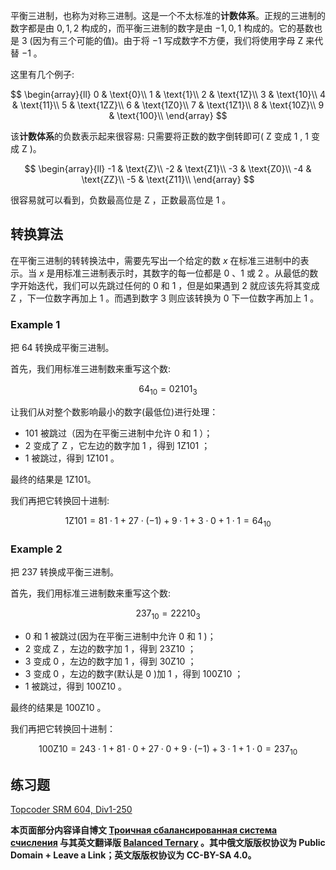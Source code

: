 
平衡三进制，也称为对称三进制。这是一个不太标准的**计数体系**。正规的三进制的数字都是由 $0,1,2$ 构成的，而平衡三进制的数字是由 $-1,0,1$ 构成的。它的基数也是 $3$ (因为有三个可能的值)。由于将 $-1$ 写成数字不方便，我们将使用字母 $\text{Z}$ 来代替 $-1$ 。

这里有几个例子:

$$
\begin{array}{ll}
0 & \text{0}\\
1 & \text{1}\\
2 & \text{1Z}\\
3 & \text{10}\\
4 & \text{11}\\
5 & \text{1ZZ}\\
6 & \text{1Z0}\\
7 & \text{1Z1}\\
8 & \text{10Z}\\
9 & \text{100}\\
\end{array}
$$

该**计数体系**的负数表示起来很容易: 只需要将正数的数字倒转即可( $\text{Z}$ 变成 $1$ , $1$ 变成 $\text{Z}$ )。

$$
\begin{array}{ll}
-1 & \text{Z}\\
-2 & \text{Z1}\\
-3 & \text{Z0}\\
-4 & \text{ZZ}\\
-5 & \text{Z11}\\
\end{array}
$$

很容易就可以看到，负数最高位是 $\text{Z}$ ，正数最高位是 $1$ 。

## 转换算法

在平衡三进制的转转换法中，需要先写出一个给定的数 $x$ 在标准三进制中的表示。当 $x$ 是用标准三进制表示时，其数字的每一位都是 $0$ 、$1$ 或 $2$ 。从最低的数字开始迭代，我们可以先跳过任何的 $0$ 和 $1$ ，但是如果遇到 $2$ 就应该先将其变成 $\text{Z}$ ，下一位数字再加上 $1$ 。而遇到数字 $3$ 则应该转换为 $0$ 下一位数字再加上 $1$ 。


### Example 1

把 $64$ 转换成平衡三进制。

首先，我们用标准三进制数来重写这个数:

$$64_{10} = 02101_{3}$$

让我们从对整个数影响最小的数字(最低位)进行处理：

- $101$ 被跳过（因为在平衡三进制中允许 $0$ 和 $1$ ）；
- $2$ 变成了 $\text{Z}$ ，它左边的数字加 $1$ ，得到 $\text{1Z101}$ ；
- $1$ 被跳过，得到 $\text{1Z101}$ 。

最终的结果是 $\text{1Z101}$。

我们再把它转换回十进制:

$$
\text{1Z101} = 81 \cdot 1 + 27 \cdot (-1) + 9 \cdot 1 + 3 \cdot 0 + 1 \cdot 1 = 64_{10}
$$

### Example 2

把 $237$ 转换成平衡三进制。

首先，我们用标准三进制数来重写这个数:

$$237_{10} = 22210_3$$

- $0$ 和 $1$ 被跳过(因为在平衡三进制中允许 $0$ 和 $1$ )；
- $2$ 变成 $\text{Z}$ ，左边的数字加 $1$ ，得到 $\text{23Z10}$ ；
- $3$ 变成 $0$ ，左边的数字加 $1$ ，得到 $\text{30Z10}$ ；
- $3$ 变成 $0$ ，左边的数字(默认是 $0$ )加 $1$ ，得到 $\text{100Z10}$ ；
- $1$ 被跳过，得到 $\text{100Z10}$ 。

最终的结果是 $\text{100Z10}$ 。

我们再把它转换回十进制：

$$
\text{100Z10} = 243 \cdot 1 + 81 \cdot 0 + 27 \cdot 0 + 9 \cdot (-1) + 3 \cdot 1 + 1 \cdot 0 = 237_{10}
$$


## 练习题

[Topcoder SRM 604, Div1-250](https://community.topcoder.com/stat?c=problem_statement&pm=12917&rd=15837)


**本页面部分内容译自博文 [Троичная сбалансированная система счисления](http://e-maxx.ru/algo/balanced_ternary) 与其英文翻译版 [Balanced Ternary](https://cp-algorithms.com/algebra/balanced-ternary.html) 。其中俄文版版权协议为 Public Domain + Leave a Link；英文版版权协议为 CC-BY-SA 4.0。**

